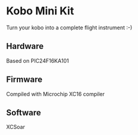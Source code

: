 # Kobo Mini Kit

Turn your kobo into a complete flight instrument :-)

## Hardware

Based on PIC24F16KA101

## Firmware

Compiled with Microchip XC16 compiler

## Software

XCSoar
